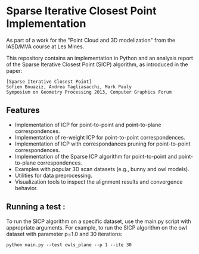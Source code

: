 # Sparse Iterative Closest Point Implementation
As part of a work for the "Point Cloud and 3D modelization" from the IASD/MVA course at Les Mines.

This repository contains an implementation in Python and an analysis report of the Sparse Iterative Closest Point (SICP) algorithm, as introduced in the paper:
```
[Sparse Iterative Closest Point] 
Sofien Bouaziz, Andrea Tagliasacchi, Mark Pauly  
Symposium on Geometry Processing 2013, Computer Graphics Forum
```

## Features

- Implementation of ICP for point-to-point and point-to-plane correspondences.
- Implementation of re-weight ICP for point-to-point correspondences.
- Implementation of ICP with correspondances pruning for point-to-point correspondences.
- Implementation of the Sparse ICP algorithm for point-to-point and point-to-plane correspondences.
- Examples with popular 3D scan datasets (e.g., bunny and owl models).
- Utilities for data preprocessing.
- Visualization tools to inspect the alignment results and convergence behavior.

## Running a test :

To run the SICP algorithm on a specific dataset, use the main.py script with appropriate arguments. For example, to run the SICP algorithm on the owl dataset with parameter p=1.0 and 30 iterations:
```
python main.py --test owls_plane --p 1 --ite 30
```

